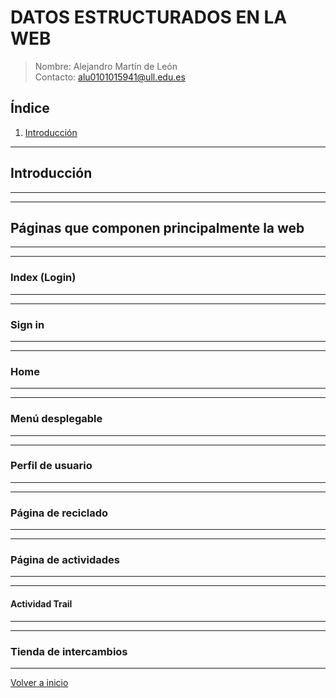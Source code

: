 # DATOS ESTRUCTURADOS EN LA WEB

> Nombre: Alejandro Martín de León  
> Contacto: alu0101015941@ull.edu.es

## Índice

1. [Introducción](#actividad-trail)



***
## Introducción
***

***
## Páginas que componen principalmente la web
***

***
### Index (Login)
***

***
### Sign in
***

***
### Home
***

***
### Menú desplegable
***

***
### Perfil de usuario
***

***
### Página de reciclado
***

***
### Página de actividades
***

***
#### Actividad Trail
***



***
### Tienda de intercambios
***


[Volver a inicio](#datos-estructurados-en-la-web)